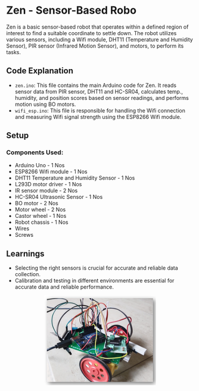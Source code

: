 # Zen - Sensor-Based Robo

Zen is a basic sensor-based robot that operates within a defined region of interest to find a suitable coordinate to settle down. The robot utilizes various sensors, including a Wifi module, DHT11 (Temperature and Humidity Sensor), PIR sensor (Infrared Motion Sensor), and motors, to perform its tasks.

## Code Explanation

- `zen.ino`: This file contains the main Arduino code for Zen. It reads sensor data from PIR sensor, DHT11 and HC-SR04, calculates temp., humidity, and position scores based on sensor readings, and performs motion using BO motors.
- `wifi_esp.ino`: This file is responsible for handling the Wifi connection and measuring Wifi signal strength using the ESP8266 Wifi module.

## Setup

### Components Used:

- Arduino Uno - 1 Nos
- ESP8266 Wifi module - 1 Nos
- DHT11 Temperature and Humidity Sensor - 1 Nos
- L293D motor driver - 1 Nos
- IR sensor module - 2 Nos
- HC-SR04 Ultrasonic Sensor - 1 Nos
- BO motor - 2 Nos
- Motor wheel - 2 Nos
- Castor wheel - 1 Nos
- Robot chassis - 1 Nos
- Wires
- Screws

## Learnings

- Selecting the right sensors is crucial for accurate and reliable data collection.
- Calibration and testing in different environments are essential for accurate data and reliable performance.

  
<p align="center">
  <img src="zen_robo.png" alt="Zen" width="300">
</p>
